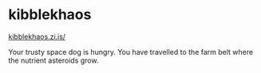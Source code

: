 # kibblekhaos

[kibblekhaos.zi.is/](https://kibblekhaos.zi.is/)

Your trusty space dog is hungry. You have travelled to the farm belt where the nutrient asteroids grow.

